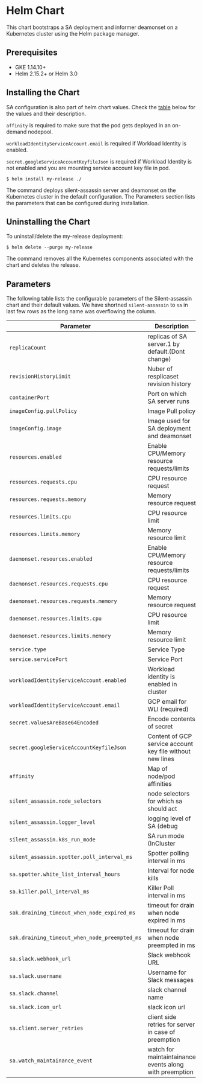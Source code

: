 # Helm Chart
This chart bootstraps a SA deployment and informer deamonset on a Kubernetes cluster using the Helm package manager.

## Prerequisites
- GKE 1.14.10+
- Helm 2.15.2+ or Helm 3.0

## Installing the Chart

SA configuration is also part of helm chart values. Check the [table](#parameters) below for the values and their description.

`affinity` is required to make sure that the pod gets deployed in an on-demand nodepool.

`workloadIdentityServiceAccount.email` is required if Workload Identity is enabled.

`secret.googleServiceAccountKeyfileJson` is required if Workload Identity is not enabled and you are mounting service account key file in pod.

```
$ helm install my-release ./
```

The command deploys silent-assassin server and deamonset on the Kubernetes cluster in the default configuration. The Parameters section lists the parameters that can be configured during installation.

## Uninstalling the Chart
To uninstall/delete the my-release deployment:
```
$ helm delete --purge my-release
```
The command removes all the Kubernetes components associated with the chart and deletes the release.

## Parameters
The following table lists the configurable parameters of the Silent-assassin chart and their default values.
We have shortned `silent-assassin` to `sa` in last few rows as the long name was overflowing the column.

| Parameter                                              | Description                                                   |  Default                                   |
|--------------------------------------------------------|---------------------------------------------------------------|--------------------------------------------|
| `replicaCount`                                         | replicas of SA server.1 by default.(Dont change)              | `1`                                        |
| `revisionHistoryLimit`                                 | Nuber of resplicaset revision history                         | `4`                                        |
| `containerPort`                                        | Port on which SA server runs                                  | `8080`                                     |
| `imageConfig.pullPolicy`                               | Image Pull policy                                             | `Always`                                   |
| `imageConfig.image`                                    | Image used for SA deployment and deamonset                    | `rapidolabs/silent-assassin:latest`        |
| `resources.enabled`                                    | Enable CPU/Memory resource requests/limits                    | `true`                                     |
| `resources.requests.cpu`                               | CPU resource request                                          | `20m`                                      |
| `resources.requests.memory`                            | Memory resource request                                       | `20Mi`                                     |
| `resources.limits.cpu`                                 | CPU resource limit                                            | `100m`                                     |
| `resources.limits.memory`                              | Memory resource limit                                         | `100Mi`                                    |
| `daemonset.resources.enabled`                          | Enable CPU/Memory resource requests/limits                    | `true`                                     |
| `daemonset.resources.requests.cpu`                     | CPU resource request                                          | `10m`                                      |
| `daemonset.resources.requests.memory`                  | Memory resource request                                       | `10Mi`                                     |
| `daemonset.resources.limits.cpu`                       | CPU resource limit                                            | `20m`                                      |
| `daemonset.resources.limits.memory`                    | Memory resource limit                                         | `20Mi`                                     |
| `service.type`                                         | Service Type                                                  | `ClusterIP`                                |
| `service.servicePort`                                  | Service Port                                                  | `80`                                       |
| `workloadIdentityServiceAccount.enabled`               | Workload identity is enabled in cluster                       | `true`                                     |
| `workloadIdentityServiceAccount.email`                 | GCP email for WLI (required)                                  | ``                                         |
| `secret.valuesAreBase64Encoded`                        | Encode contents of secret                                     | `false`                                    |
| `secret.googleServiceAccountKeyfileJson`               | Content of GCP service account key file without new lines     | `{"type":"service_account","project_id".}` |
| `affinity`                                             | Map of node/pod affinities                                    | `{}`                                       |
| `silent_assassin.node_selectors`                       | node selectors for which sa should act                        | `cloud.google.com/gke-preemptible=true`    |
| `silent_assassin.logger_level`                         | logging level of SA (debug|info|warn|error)                   | `warn`                                     |
| `silent_assassin.k8s_run_mode`                         | SA run mode (InCluster|OutCluster)                            | `InCluster`                                |
| `silent_assassin.spotter.poll_interval_ms`             | Spotter polling interval in ms                                | `1000`                                     |
| `sa.spotter.white_list_interval_hours`                 | Interval for node kills                                       | `"06:30-08:30,18:30-00:30"`                |
| `sa.killer.poll_interval_ms`                           | Killer Poll interval in ms                                    |  `1000`                                    |
| `sak.draining_timeout_when_node_expired_ms`            | timeout for drain when node expired in ms                     | `300000`                                   |
| `sak.draining_timeout_when_node_preempted_ms`          | timeout for drain when node preempted in ms                   |                                            |
| `sa.slack.webhook_url`                                 | Slack webhook URL                                             | ``                                         |
| `sa.slack.username`                                    | Username for Slack messages                                   | `SILENT-ASSASSIN`                          |
| `sa.slack.channel`                                     | slack channel name                                            | ``                                         |
| `sa.slack.icon_url`                                    | slack icon url                                                | ``                                         |
| `sa.client.server_retries`                             | client side retries for server in case of preemption          | `4`                                        |
| `sa.watch_maintainance_event`                          | watch for maintaintainance events along with preemption       | `false`                                    |

